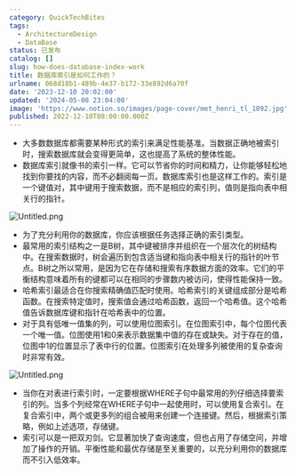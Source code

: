 ```yaml
---
category: QuickTechBites
tags:
  - ArchitectureDesign
  - DataBase
status: 已发布
catalog: []
slug: how-does-database-index-work
title: 数据库索引是如何工作的？
urlname: 068d18b1-489b-4e37-b172-33e892d6a70f
date: '2023-12-10 20:02:00'
updated: '2024-05-08 23:04:00'
image: 'https://www.notion.so/images/page-cover/met_henri_tl_1892.jpg'
published: 2022-12-10T08:00:00.000Z
---
```

- 大多数数据库都需要某种形式的索引来满足性能基准。当数据正确地被索引时，搜索数据库就会变得更简单，这也提高了系统的整体性能。
- 数据库索引就像书的索引一样。它可以节省你的时间和精力，让你能够轻松地找到你要找的内容，而不必翻阅每一页。数据库索引也是这样工作的。索引是一个键值对，其中键用于搜索数据，而不是相应的索引列，值则是指向表中相关行的指针。

![Untitled.png](https://prod-files-secure.s3.us-west-2.amazonaws.com/5d24fe63-e567-4804-86f9-9fdc62e13082/3e87f042-644d-48ab-9a58-227f3d930d71/Untitled.png?X-Amz-Algorithm=AWS4-HMAC-SHA256&X-Amz-Content-Sha256=UNSIGNED-PAYLOAD&X-Amz-Credential=ASIAZI2LB4667DDHURXA%2F20250218%2Fus-west-2%2Fs3%2Faws4_request&X-Amz-Date=20250218T053822Z&X-Amz-Expires=3600&X-Amz-Security-Token=IQoJb3JpZ2luX2VjEF0aCXVzLXdlc3QtMiJIMEYCIQDL%2B1HLpBCK2sgNrJx8YRlSfW5CgmaZvU6WaRJIqxfFqQIhALPW40HxQ0eJMH1FWyBKwTVjuOHClQ29IbsSKWSFhjXHKogECIb%2F%2F%2F%2F%2F%2F%2F%2F%2F%2FwEQABoMNjM3NDIzMTgzODA1Igy3wd%2FB9nbmWcrse2Mq3AN1dJZUFqRQ2YGcuXSjpj3txDctvBJCQuAss4isGPZUcEU7wkqTU2mfbiwlqZlbg%2B4HRG603A2wtrkkQWNw7b5qkURpD5gHPiksDXC3SX3WZdm%2BdgqvEB%2F%2Bz2UM4CaHTUPQE73dBUCDMJQg686PP4tuOvw46MsGnjitJUJ4VDkKr06uCA0ilagwFX%2BybiMcpA%2FJD%2BkKbFqJPcLtNlIdN1uMlex8S3VAXrZb4sVziSnaVHLk0M0jxDSxR6V%2Fy4MvzkFWwx%2BcVXb5CNO%2FbV72x8baRsW1HVPs3DoGKJaqxqllrII%2Be8xcfYXfrPRKcCxR5076Cb%2FJRJovFox8MyZJugV22Ir0UCDERrbe1DlGkXBnYmSiBXfsbca5V1cDoBIgz5KceuCcRsbUfss9D7BOoAbRsUDHskRfoFF6gSVLDavhmmjWTNLTMdTjGl1q0te5KYMawX9UQ3cJ7hY2J8PuVIHTZpi8R6e7H6Dok8AYw3xgB25AquH%2Fm%2FF3exAsHwzhRVVcDNEDnWgs9p1rN4RRGHkdX0cEpXoXQY6QDrraSwmMgBsqaWLlZ2xIQaQA2%2Fc3dE%2FIkIPKzAYWuDhbJWBAO4LEi8bMGQIVbnZhnYjIYWw9J9RUu6ZNiZT9YyxQTzCvqNC9BjqkAQslRovzysvb%2Fcy2AFH4WiaJDJUA7NgpkhVr9bc15348Nu6QiI5Y6TVLerVd25yVTMZNR6v66zN6EgALIaJo3xrLGmXA%2F1SBTqj3ewFJ4WF%2B%2FnhbxvDSW25ydpytZdkTwfBl8g3u1tp%2ByWX%2BrthEJRaetLC9k5cJ5n2dlI%2B3fklEo1WNm8Oj8g%2FP8LykB7mEeFwQlrOd1cEACYdlByVK%2BpN9%2FAdu&X-Amz-Signature=3ad17449bcc7bda3be85c98b250e77dfb6a9d12626bd2853995c9a21e72de3db&X-Amz-SignedHeaders=host&x-id=GetObject)

- 为了充分利用你的数据库，你应该根据任务选择正确的索引类型。
- 最常用的索引结构之一是B树，其中键被排序并组织在一个层次化的树结构中。在搜索数据时，树会遍历到包含适当键和指向表中相关行的指针的叶节点。B树之所以常用，是因为它在存储和搜索有序数据方面的效率。它们的平衡结构意味着所有的键都可以在相同的步骤数内被访问，使得性能保持一致。
- 哈希索引最适合在你搜索精确值匹配时使用。哈希索引的关键组成部分是哈希函数。在搜索特定值时，搜索值会通过哈希函数，返回一个哈希值。这个哈希值告诉数据库键和指针在哈希表中的位置。
- 对于具有低唯一值集的列，可以使用位图索引。在位图索引中，每个位图代表一个唯一值。位图使用1和0来表示数据集中值的存在或缺失。对于存在的值，位图中1的位置显示了表中行的位置。位图索引在处理多列被使用的复杂查询时非常有效。

![Untitled.png](https://prod-files-secure.s3.us-west-2.amazonaws.com/5d24fe63-e567-4804-86f9-9fdc62e13082/25e88b4a-737d-484e-85cc-b7fe2444aa3c/Untitled.png?X-Amz-Algorithm=AWS4-HMAC-SHA256&X-Amz-Content-Sha256=UNSIGNED-PAYLOAD&X-Amz-Credential=ASIAZI2LB4667DDHURXA%2F20250218%2Fus-west-2%2Fs3%2Faws4_request&X-Amz-Date=20250218T053822Z&X-Amz-Expires=3600&X-Amz-Security-Token=IQoJb3JpZ2luX2VjEF0aCXVzLXdlc3QtMiJIMEYCIQDL%2B1HLpBCK2sgNrJx8YRlSfW5CgmaZvU6WaRJIqxfFqQIhALPW40HxQ0eJMH1FWyBKwTVjuOHClQ29IbsSKWSFhjXHKogECIb%2F%2F%2F%2F%2F%2F%2F%2F%2F%2FwEQABoMNjM3NDIzMTgzODA1Igy3wd%2FB9nbmWcrse2Mq3AN1dJZUFqRQ2YGcuXSjpj3txDctvBJCQuAss4isGPZUcEU7wkqTU2mfbiwlqZlbg%2B4HRG603A2wtrkkQWNw7b5qkURpD5gHPiksDXC3SX3WZdm%2BdgqvEB%2F%2Bz2UM4CaHTUPQE73dBUCDMJQg686PP4tuOvw46MsGnjitJUJ4VDkKr06uCA0ilagwFX%2BybiMcpA%2FJD%2BkKbFqJPcLtNlIdN1uMlex8S3VAXrZb4sVziSnaVHLk0M0jxDSxR6V%2Fy4MvzkFWwx%2BcVXb5CNO%2FbV72x8baRsW1HVPs3DoGKJaqxqllrII%2Be8xcfYXfrPRKcCxR5076Cb%2FJRJovFox8MyZJugV22Ir0UCDERrbe1DlGkXBnYmSiBXfsbca5V1cDoBIgz5KceuCcRsbUfss9D7BOoAbRsUDHskRfoFF6gSVLDavhmmjWTNLTMdTjGl1q0te5KYMawX9UQ3cJ7hY2J8PuVIHTZpi8R6e7H6Dok8AYw3xgB25AquH%2Fm%2FF3exAsHwzhRVVcDNEDnWgs9p1rN4RRGHkdX0cEpXoXQY6QDrraSwmMgBsqaWLlZ2xIQaQA2%2Fc3dE%2FIkIPKzAYWuDhbJWBAO4LEi8bMGQIVbnZhnYjIYWw9J9RUu6ZNiZT9YyxQTzCvqNC9BjqkAQslRovzysvb%2Fcy2AFH4WiaJDJUA7NgpkhVr9bc15348Nu6QiI5Y6TVLerVd25yVTMZNR6v66zN6EgALIaJo3xrLGmXA%2F1SBTqj3ewFJ4WF%2B%2FnhbxvDSW25ydpytZdkTwfBl8g3u1tp%2ByWX%2BrthEJRaetLC9k5cJ5n2dlI%2B3fklEo1WNm8Oj8g%2FP8LykB7mEeFwQlrOd1cEACYdlByVK%2BpN9%2FAdu&X-Amz-Signature=11cd8711c8b0cd1c03d93a7a120bf9c176d37a8c7970a5ccf9ab515987d9ce9d&X-Amz-SignedHeaders=host&x-id=GetObject)

- 当你在对表进行索引时，一定要根据WHERE子句中最常用的列仔细选择要索引的列。当多个列经常在WHERE子句中一起使用时，可以使用复合索引。在复合索引中，两个或更多列的组合被用来创建一个连接键。然后，根据索引策略，例如上述选项，存储键。
- 索引可以是一把双刃剑。它显著加快了查询速度，但也占用了存储空间，并增加了操作的开销。平衡性能和最优存储是至关重要的，以充分利用你的数据库而不引入低效率。
